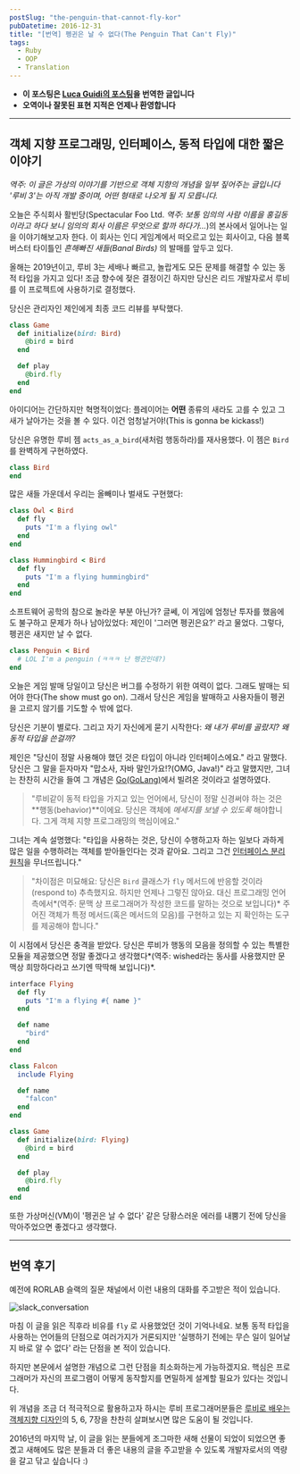 ```yaml
---
postSlug: "the-penguin-that-cannot-fly-kor"
pubDatetime: 2016-12-31
title: "[번역] 펭귄은 날 수 없다(The Penguin That Can't Fly)"
tags:
  - Ruby
  - OOP
  - Translation
---
```


- **이 포스팅은 [Luca Guidi의 포스팅](https://lucaguidi.com/2016/06/07/the-penguin-that-cannot-fly.html)을 번역한 글입니다**
- **오역이나 잘못된 표현 지적은 언제나 환영합니다**

---

## 객체 지향 프로그래밍, 인터페이스, 동적 타입에 대한 짧은 이야기

_역주: 이 글은 가상의 이야기를 기반으로 객체 지향의 개념을 일부 짚어주는 글입니다 '루비 3'는 아직 개발 중이며, 어떤 형태로 나오게 될 지 모릅니다._

오늘은 주식회사 활빈당(Spectacular Foo Ltd. _역주: 보통 임의의 사람 이름을 홍길동이라고 하다 보니 임의의 회사 이름은 무엇으로 할까 하다가..._)의 본사에서 일어나는 일을 이야기해보고자 한다. 이 회사는 인디 게임계에서 떠오르고 있는 회사이고, 다음 블록버스터 타이틀인 _흔해빠진 새들(Banal Birds)_ 의 발매를 앞두고 있다.

올해는 2019년이고, 루비 3는 세배나 빠르고, 놀랍게도 모든 문제를 해결할 수 있는 동적 타입을 가지고 있다! 조금 향수에 젖은 결정이긴 하지만 당신은 리드 개발자로서 루비를 이 프로젝트에 사용하기로 결정했다.

당신은 관리자인 제인에게 최종 코드 리뷰를 부탁했다.

```ruby
class Game
  def initialize(bird: Bird)
    @bird = bird
  end

  def play
    @bird.fly
  end
end
```

아이디어는 간단하지만 혁명적이었다: 플레이어는 **어떤** 종류의 새라도 고를 수 있고 그 새가 날아가는 것을 볼 수 있다. 이건 엄청날거야!(This is gonna be kickass!)

당신은 유명한 루비 젬 `acts_as_a_bird`(새처럼 행동하라)를 재사용했다. 이 젬은 `Bird` 를 완벽하게 구현하였다.

```ruby
class Bird
end
```

많은 새들 가운데서 우리는 올빼미나 벌새도 구현했다:

```ruby
class Owl < Bird
  def fly
    puts "I'm a flying owl"
  end
end

class Hummingbird < Bird
  def fly
    puts "I'm a flying hummingbird"
  end
end
```

소프트웨어 공학의 참으로 놀라운 부분 아닌가? 글쎄, 이 게임에 엄청난 투자를 했음에도 불구하고 문제가 하나 남아있었다: 제인이 '그러면 펭귄은요?' 라고 물었다. 그렇다, 펭귄은 새지만 날 수 없다.

```ruby
class Penguin < Bird
  # LOL I'm a penguin (ㅋㅋㅋ 난 펭귄인데?)
end
```

오늘은 게임 발매 당일이고 당신은 버그를 수정하기 위한 여력이 없다. 그래도 발매는 되어야 한다(The show must go on). 그래서 당신은 게임을 발매하고 사용자들이 펭귄을 고르지 않기를 기도할 수 밖에 없다.

당신은 기분이 별로다. 그리고 자기 자신에게 묻기 시작한다: _왜 내가 루비를 골랐지? 왜 동적 타입을 쓴걸까?_

제인은 "당신이 정말 사용해야 했던 것은 타입이 아니라 인터페이스에요." 라고 말했다. 당신은 그 말을 듣자마자 "맙소사, 자바 말인가요!?(OMG, Java!)" 라고 말했지만, 그녀는 찬찬히 시간을 들여 그 개념은 [Go(GoLang)](http://golangtutorials.blogspot.kr/2011/06/interfaces-in-go.html)에서 빌려온 것이라고 설명하였다.

> "루비같이 동적 타입을 가지고 있는 언어에서, 당신이 정말 신경써야 하는 것은 **행동(behavior)**이에요. 당신은 객체에 _메세지를 보낼 수 있도록_ 해야합니다. 그게 객체 지향 프로그래밍의 핵심이에요."

그녀는 계속 설명했다: "타입을 사용하는 것은, 당신이 수행하고자 하는 일보다 과하게 많은 일을 수행하려는 객체를 받아들인다는 것과 같아요. 그리고 그건 [인터페이스 분리 원칙](https://ko.wikipedia.org/wiki/%EC%9D%B8%ED%84%B0%ED%8E%98%EC%9D%B4%EC%8A%A4_%EB%B6%84%EB%A6%AC_%EC%9B%90%EC%B9%99)을 무너뜨립니다."

> "차이점은 미묘해요: 당신은 `Bird` 클래스가 `fly` 메서드에 반응할 것이라(respond to) 추측했지요. 하지만 언제나 그렇진 않아요. 대신 프로그래밍 언어 측에서*(역주: 문맥 상 프로그래머가 작성한 코드를 말하는 것으로 보입니다)* 주어진 객체가 특정 메서드(혹은 메서드의 모음)를 구현하고 있는 지 확인하는 도구를 제공해야 합니다."

이 시점에서 당신은 충격을 받았다. 당신은 루비가 행동의 모음을 정의할 수 있는 특별한 모듈을 제공했으면 정말 좋겠다고 생각했다*(역주: wished라는 동사를 사용했지만 문맥상 희망하다라고 쓰기엔 딱딱해 보입니다)*.

```ruby
interface Flying
  def fly
    puts "I'm a flying #{ name }"
  end

  def name
    "bird"
  end
end

class Falcon
  include Flying

  def name
    "falcon"
  end
end

class Game
  def initialize(bird: Flying)
    @bird = bird
  end

  def play
    @bird.fly
  end
end
```

또한 가상머신(VM)이 '펭귄은 날 수 없다' 같은 당황스러운 에러를 내뿜기 전에 당신을 막아주었으면 좋겠다고 생각했다.

---

## 번역 후기

예전에 RORLAB 슬랙의 질문 채널에서 이런 내용의 대화를 주고받은 적이 있습니다.

![slack_conversation](@assets/images/2016-12-31-sc1.png)

마침 이 글을 읽은 직후라 비유를 `fly` 로 사용했었던 것이 기억나네요. 보통 동적 타입을 사용하는 언어들의 단점으로 여러가지가 거론되지만 '실행하기 전에는 무슨 일이 일어날 지 바로 알 수 없다' 라는 단점을 본 적이 있습니다.

하지만 본문에서 설명한 개념으로 그런 단점을 최소화하는게 가능하겠지요. 핵심은 프로그래머가 자신의 프로그램이 어떻게 동작할지를 면밀하게 설계할 필요가 있다는 것입니다.

위 개념을 조금 더 적극적으로 활용하고자 하시는 루비 프로그래머분들은 [루비로 배우는 객체지향 디자인](http://www.aladin.co.kr/shop/wproduct.aspx?ItemId=49317754)의 5, 6, 7장을 찬찬히 살펴보시면 많은 도움이 될 것입니다.

2016년의 마지막 날, 이 글을 읽는 분들에게 조그마한 새해 선물이 되었이 되었으면 좋곘고 새해에도 많은 분들과 더 좋은 내용의 글을 주고받을 수 있도록 개발자로서의 역량을 갈고 닦고 싶습니다 :)
